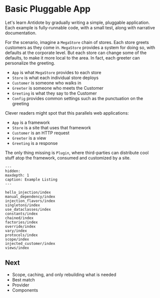 # Basic Pluggable App

Let's learn Antidote by gradually writing a simple, pluggable application.
Each example is fully-runnable code, with a small test, along with narrative documentation.

For the scenario, imagine a ``MegaStore`` chain of stores.
Each store greets customers as they come in.
``MegaStore`` provides a system for doing so, with defaults at the corporate level.
But each store can change some of the defaults, to make it more local to the area.
In fact, each greeter can personalize the greeting.

- ``App`` is what ``MegaStore`` provides to each store
- ``Store`` is what each individual store deploys
- ``Customer`` is someone who walks in
- `Greeter` is someone who meets the Customer
- `Greeting` is what they say to the Customer
- ``Config`` provides common settings such as the punctuation on the greeting

Clever readers might spot that this parallels web applications:

- ``App`` is a framework
- ``Store`` is a site that uses that framework
- ``Customer`` is an HTTP request
- `Greeter` is a view
- `Greeting` is a response

The only thing missing is ``Plugin``, where third-parties can distribute cool stuff atop the framework, consumed and customized by a site.

```{toctree}
---
hidden:
maxdepth: 1
caption: Example Listing
---

hello_injection/index
manual_dependency/index
injection_flavors/index
singletons/index
use_dataclasses/index
constants/index
chained/index
factories/index
override/index
vary/index
protocols/index
scope/index
injected_customer/index
views/index
```

## Next

- Scope, caching, and only rebuilding what is needed
- Best match
- Provider
- Components